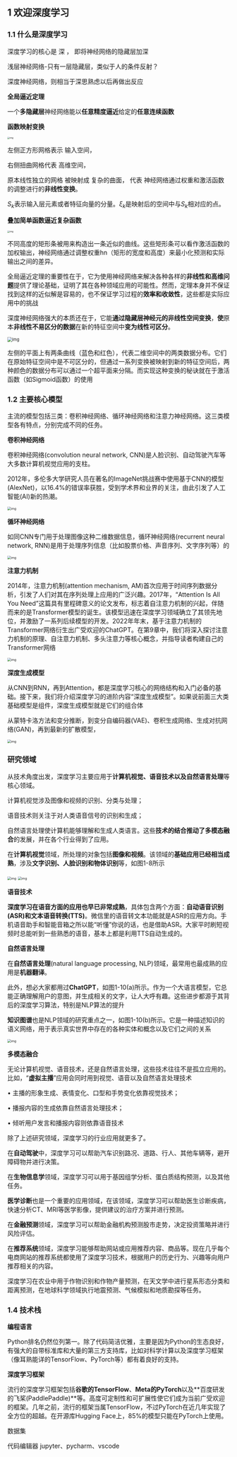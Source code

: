 ## 1 欢迎深度学习

### 1.1 什么是深度学习



深度学习的核心是 深 ， 即将神经网络的隐藏层加深

浅层神经网络-只有一层隐藏层，类似于人的条件反射？

深度神经网络，则相当于深思熟虑以后再做出反应



**全局逼近定理**

​	一个**多隐藏层**神经网络能以**任意精度逼近**给定的**任意连续函数**



**函数映射变换**

<img src="../picture.asset/QQ_1738665659431.png" alt="img" style="zoom: 33%;" />

左侧正方形网格表示 输入空间，

右侧扭曲网格代表 高维空间，

原本线性独立的网格 被映射成 复杂的曲面， 代表 神经网络通过权重和激活函数的调整进行的**非线性变换**。

$S_k$表示输入层元素或者特征向量的分量。$ξ_k$是映射后的空间中与$S_k$相对应的点。



**叠加简单函数逼近复杂函数**



<img src="../picture.asset/QQ_1738665900965.png" alt="img" style="zoom:33%;" />



不同高度的矩形条被用来构造出一条近似的曲线。这些矩形条可以看作激活函数的加权输出，神经网络通过调整权重hn（矩形的宽度和高度）来最小化预测和实际输出之间的差异。



全局逼近定理的重要性在于，它为使用神经网络来解决各种各样的**非线性和高维问题**提供了理论基础，证明了其在各种领域应用的可能性。然而，定理本身并不保证找到这样的近似解是容易的，也不保证学习过程的**效率和收敛性**，这些都是实际应用中的挑战





深度神经网络强大的本质还在于，它能**通过隐藏层神经元的非线性空间变换**，**使**原本**非线性不易区分的数据**在新的特征空间中**变为线性可区分**。

<img src="../picture.asset/QQ_1738666312181.png" alt="img" style="zoom: 67%;" />

左侧的平面上有两条曲线（蓝色和红色），代表二维空间中的两类数据分布。它们在原始特征空间中是不可区分的，但通过一系列变换被映射到新的特征空间后，两种颜色的数据分布可以通过一个超平面来分隔。而实现这种变换的秘诀就在于激活函数（如Sigmoid函数）的使用





### 1.2 主要核心模型



主流的模型包括三类：卷积神经网络、循环神经网络和注意力神经网络。这三类模型各有特点，分别完成不同的任务。



**卷积神经网络**

卷积神经网络(convolution neural network, CNN)是人脸识别、自动驾驶汽车等大多数计算机视觉应用的支柱。

2012年，多伦多大学研究人员在著名的ImageNet挑战赛中使用基于CNN的模型(AlexNet)，以16.4%的错误率获胜，受到学术界和业界的关注，由此引发了人工智能(AI)新的热潮。



<img src="../picture.asset/QQ_1738676241054.png" alt="img" style="zoom:50%;" />



**循环神经网络**

如同CNN专门用于处理图像这种二维数据信息，循环神经网络(recurrent neural network, RNN)是用于处理序列信息（比如股票价格、声音序列、文字序列等）的

<img src="../picture.asset/QQ_1738676334012.png" alt="img" style="zoom:50%;" />



 **注意力机制**

2014年，注意力机制(attention mechanism, AM)首次应用于时间序列数据分析，引发了人们对其在序列处理上应用的广泛兴趣。2017年，“Attention Is All You Need”这篇具有里程碑意义的论文发布，标志着自注意力机制的兴起，伴随而来的是Transformer模型的诞生。该模型迅速在深度学习领域确立了其领先地位，并激励了一系列后续模型的开发。2022年年末，基于注意力机制的Transformer网络衍生出广受欢迎的ChatGPT。在第9章中，我们将深入探讨注意力机制的原理、自注意力机制、多头注意力等核心概念，并指导读者构建自己的Transformer网络

<img src="../picture.asset/QQ_1738676429115.png" alt="img" style="zoom:50%;" />





 **深度生成模型**



从CNN到RNN，再到Attention，都是深度学习核心的网络结构和入门必备的基础。接下来，我们将介绍深度学习的进阶内容“深度生成模型”。如果说前面三大类基础模型是组件，深度生成模型就是它们的组合体



从蒙特卡洛方法和变分推断，到变分自编码器(VAE)、卷积生成网络、生成对抗网络(GAN)，再到最新的扩散模型，

<img src="../picture.asset/QQ_1738676533404.png" alt="img" style="zoom:50%;" />





### 研究领域

从技术角度出发，深度学习主要应用于**计算机视觉、语音技术以及自然语言处理**等核心领域。

计算机视觉涉及图像和视频的识别、分类与处理；

语音技术则关注于对人类语音信号的识别和生成；

自然语言处理使计算机能够理解和生成人类语言。这些**技术的结合推动了多模态融合**的发展，并在各个行业得到了应用。





在**计算机视觉**领域，所处理的对象包括**图像和视频**。该领域的**基础应用已经相当成熟**，涉及**文字识别、人脸识别和物体识别**等，如图1-8所示

<img src="../picture.asset/QQ_1738678756913.png" alt="img" style="zoom:50%;" />

<img src="../picture.asset/QQ_1738678778503.png" alt="img" style="zoom:50%;" />



**语音技术**

**深度学习在语音方面的应用也早已非常成熟**，具体包含两个方面：**自动语音识别(ASR)和文本语音转换(TTS)**。微信里的语音转文本功能就是ASR的应用方向。手机语音助手和智能音箱之所以能“听懂”你说的话，也是借助ASR。大家平时刷短视频时总能听到一些熟悉的语音，基本上都是利用TTS自动生成的。





**自然语言处理**

在**自然语言处理**(natural language processing, NLP)领域，最常用也最成熟的应用是**机器翻译**。

此外，想必大家都用过**ChatGPT**，如图1-10(a)所示。作为一个大语言模型，它总能正确理解用户的意图，并生成相关的文字，让人大呼有趣。这些进步都源于其背后的深度学习算法，特别是NLP算法的提升

**知识图谱**也是NLP领域的研究重点之一，如图1-10(b)所示。它是一种描述知识的语义网络，用于表示真实世界中存在的各种实体和概念以及它们之间的关系

<img src="../picture.asset/QQ_1738678997836.png" alt="img" style="zoom:50%;" />



**多模态融合**

无论计算机视觉、语音技术，还是自然语言处理，这些技术往往不是孤立应用的。比如，“**虚拟主播**”应用会同时用到视觉、语音以及自然语言处理技术

• 主播的形象生成、表情变化、口型和手势变化依靠视觉技术；

• 播报内容的生成依靠自然语言处理技术；

• 倾听用户发言和播报内容则依靠语音技术



除了上述研究领域，深度学习的行业应用就更多了。

在**自动驾驶**中，深度学习可以帮助汽车识别路况、道路、行人、其他车辆等，避开障碍物并进行决策。

在**生物信息学**领域，深度学习可以用于基因组学分析、蛋白质结构预测，以及其他任务。

**医学诊断**也是一个重要的应用领域，在该领域，深度学习可以帮助医生诊断疾病，快速分析CT、MRI等医学影像，提供建议的治疗方案并进行预测。

在**金融预测**领域，深度学习可以帮助金融机构预测股市走势，决定投资策略并进行风险评估。

在**推荐系统**领域，深度学习能够帮助网站或应用推荐内容、商品等。现在几乎每个电商网站的推荐系统都使用了深度学习技术，根据用户的历史行为、兴趣等向用户推荐相关的内容。



深度学习在农业中用于作物识别和作物产量预测，在天文学中进行星系形态分类和距离预测，在地球科学领域执行地震预测、气候模拟和地质勘探等任务。

### 1.4 技术栈

**编程语言**

​	Python排名仍然位列第一。除了代码简洁优雅，主要是因为Python的生态良好，有强大的自带标准库和大量的第三方支持库，比如对科学计算以及深度学习框架（像耳熟能详的TensorFlow、PyTorch等）都有着良好的支持。

**深度学习框架**

​	流行的深度学习框架包括**谷歌的TensorFlow**、**Meta的PyTorch**以及**百度研发的飞桨(PaddlePaddle)**等。高度可定制性和可扩展性使它们成为当前广受欢迎的框架。几年之前，流行的框架当属TensorFlow，不过PyTorch在近几年实现了全方位的超越。在开源库Hugging Face上，85%的模型只能在PyTorch上使用。



数据集

代码编辑器 jupyter、pycharm、vscode












